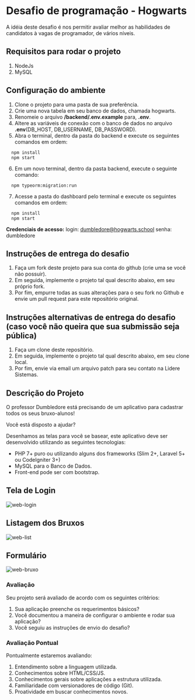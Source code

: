 
# Desafio de programação - Hogwarts

A idéia deste desafio é nos permitir avaliar melhor as habilidades de candidatos à vagas de programador, de vários níveis.

## Requisitos para rodar o projeto
1. NodeJs
2. MySQL

## Configuração do ambiente
1. Clone o projeto para uma pasta de sua preferência.
2. Crie uma nova tabela em seu banco de dados, chamada hogwarts.
3. Renomeie o arquivo **/backend/.env.example** para, **.env**.
4. Altere as variáveis de conexão com o banco de dados no arquivo **.env**(DB_HOST, DB_USERNAME, DB_PASSWORD).
5. Abra o terminal, dentro da pasta do backend e execute os seguintes comandos em ordem:
```shell
  npm install
  npm start
```
6. Em um novo terminal, dentro da pasta backend, execute o seguinte comando:
```shell
  npm typeorm:migration:run
```
7. Acesse a pasta do dashboard pelo terminal e execute os seguintes comandos em ordem:
```shell
  npm install
  npm start
```

**Credenciais de acesso:**
login: dumbledore@hogwarts.school
senha: dumbledore

## Instruções de entrega do desafio

1. Faça um fork deste projeto para sua conta do github (crie uma se você não possuir).
2. Em seguida, implemente o projeto tal qual descrito abaixo, em seu próprio fork.
3. Por fim, empurre todas as suas alterações para o seu fork no Github e envie um pull request para este repositório original.

## Instruções alternativas de entrega do desafio (caso você não queira que sua submissão seja pública)
1. Faça um clone deste repositório.
2. Em seguida, implemente o projeto tal qual descrito abaixo, em seu clone local.
3. Por fim, envie via email um arquivo patch para seu contato na Lidere Sistemas. 

## Descrição do Projeto
O professor Dumbledore está precisando de um aplicativo para cadastrar todos os seus bruxo-alunos!

Você está disposto a ajudar?

Desenhamos as telas para você se basear, este aplicativo deve ser desenvolvido utilizando as seguintes tecnologias:
- PHP 7+ puro ou utilizando alguns dos frameworks (Slim 2+, Laravel 5+ ou CodeIgniter 3+)
- MySQL para o Banco de Dados.
- Front-end pode ser com bootstrap.

## Tela de Login

![web-login](WEB-LOGIN.png)

## Listagem dos Bruxos

![web-list](WEB-LIST.png)

## Formulário

![web-bruxo](WEB-BRUXO.png)


### Avaliação
Seu projeto será avaliado de acordo com os seguintes critérios:
1. Sua aplicação preenche os requerimentos básicos?
2. Você documentou a maneira de configurar o ambiente e rodar sua aplicação?
3. Você seguiu as instruções de envio do desafio?

### Avaliação Pontual
Pontualmente estaremos avaliando:

1. Entendimento sobre a linguagem utilizada.
2. Conhecimentos sobre HTML/CSS/JS.
3. Conhecimentos gerais sobre aplicações a estrutura utilizada.
4. Familiaridade com versionadores de código (Git).
5. Proatividade em buscar conhecimentos novos.
